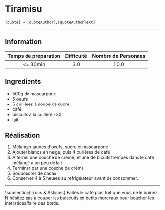 # Tiramisu

`[quote] ~ [quoteAuthor],[quoteAuthorText]`

---

## Information

| Temps de préparation  | Difficulté    | Nombre de Personnes |
|:---------------------:|:-------------:|:-------------------:|
| <= 30min            | 3.0  | 10.0        |

## Ingredients

- 500g de mascarpone
- 5 oeufs
- 5 cuillères à soupe de sucre
- café
- biscuits à la cuillère *30
- lait


## Réalisation

1. Mélanger jaunes d'oeufs, sucre et mascarpone
1. Ajouter blancs en neige, puis 4 cuillères de café
1. Alterner une couche de crème, et une de bicuits trempés dans le café mélangé à un peu de lait
1. Terminer par une couche de crème
1. Soupoudrer de cacao
1. Conserver 4 à 5 heures au refrigérateur avant de consommer.


---

\subsection{Trucs \& Astuces}
	Faites le café plus fort que vous ne le boiriez. N'hésitez pas à couper les buiscuits en petits morceaux pour boucher les interstices/faire des bords.
